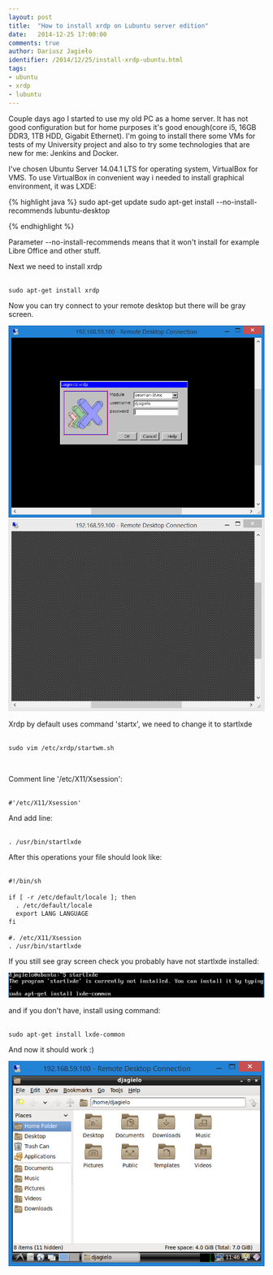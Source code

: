 ```yaml
---
layout: post
title:  "How to install xrdp on Lubuntu server edition"
date:   2014-12-25 17:00:00
comments: true
author: Dariusz Jagieło
identifier: /2014/12/25/install-xrdp-ubuntu.html
tags:
- ubuntu
- xrdp
- lubuntu
---
```


Couple days ago I started to use my old PC as a home server. It has not good configuration but for home purposes it's good enough(core i5, 16GB DDR3, 1TB HDD, Gigabit Ethernet). I'm going to install there some VMs for tests of my University project and also to try some technologies that are new for me: Jenkins and Docker.

<!--more-->

I've chosen Ubuntu Server 14.04.1 LTS for operating system, VirtualBox for VMS. To use VirtualBox in convenient way i needed to install graphical environment, it was LXDE:
<br />

{% highlight java %}
sudo apt-get update
sudo apt-get install --no-install-recommends lubuntu-desktop


{% endhighlight %}


Parameter --no-install-recommends means that it won't install for example Libre Office and other stuff.

Next we need to install xrdp

<pre>
<code class="bash">
sudo apt-get install xrdp
</code></pre>

Now you can try connect to your remote desktop but there will be gray screen.

<div>
<center>
	<a class="fancybox" rel="group" href="/images/posts/26_12_2014/2.PNG"><img class="fb20" src="/images/posts/26_12_2014/2.PNG" alt="" /></a>
	<a class="fancybox" rel="group" href="/images/posts/26_12_2014/3.PNG"><img class="fb20" src="/images/posts/26_12_2014/3.PNG" alt="" /></a>
</center>
</div>

Xrdp by default uses command 'startx', we need to change it to startlxde

<pre><code class="bash">
sudo vim /etc/xrdp/startwm.sh
</code></pre>

<br />

Comment line '/etc/X11/Xsession':

<pre><code class="bash">
#'/etc/X11/Xsession'
</code></pre>

And add line:

<pre><code class="bash">
. /usr/bin/startlxde
</code></pre>

After this operations your file should look like:

<pre><code class="bash">
#!/bin/sh

if [ -r /etc/default/locale ]; then
  . /etc/default/locale
  export LANG LANGUAGE
fi

#. /etc/X11/Xsession
. /usr/bin/startlxde
</code></pre>

If you still see gray screen check you probably have not startlxde installed:

  <a class="fancybox" rel="group" href="/images/posts/26_12_2014/5.PNG"><img class="center" src="/images/posts/26_12_2014/5.PNG" alt="" /></a>

and if you don't have, install using command:

<pre><code class="bash">
sudo apt-get install lxde-common
</code></pre>


And now it should work :)

  <a class="fancybox" href="/images/posts/26_12_2014/6.PNG" title="Orange" rel="group">
        <img class="center fb50" src="/images/posts/26_12_2014/6.PNG" alt="Orange">
  </a>
